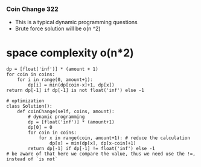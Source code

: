 
### Coin Change 322

* This is a typical dynamic programming questions
* Brute force solution will be o(n ^2)
# space complexity o(n*2)

```
dp = [float('inf')] * (amount + 1)
for coin in coins:
    for i in range(0, amount+1):
        dp[i] = min(dp[coin-x]+1, dp[x])
return dp[-1] if dp[-1] is not float('inf') else -1

# optimization
class Solution():
    def coinChange(self, coins, amount):
        # dynamic programming
        dp = [float('inf')] * (amount+1)
        dp[0] = 0
        for coin in coins:
            for x in range(coin, amount+1): # reduce the calculation
                dp[x] = min(dp[x], dp[x-coin]+1)
        return dp[-1] if dp[-1] != float('inf') else -1
# be aware of that here we compare the value, thus we need use the !=, instead of `is not`
```

